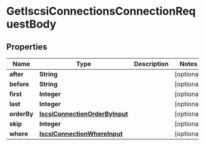 

# GetIscsiConnectionsConnectionRequestBody


## Properties

Name | Type | Description | Notes
------------ | ------------- | ------------- | -------------
**after** | **String** |  |  [optional]
**before** | **String** |  |  [optional]
**first** | **Integer** |  |  [optional]
**last** | **Integer** |  |  [optional]
**orderBy** | [**IscsiConnectionOrderByInput**](IscsiConnectionOrderByInput.md) |  |  [optional]
**skip** | **Integer** |  |  [optional]
**where** | [**IscsiConnectionWhereInput**](IscsiConnectionWhereInput.md) |  |  [optional]



